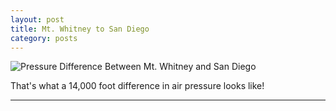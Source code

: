 ```yaml
---
layout: post
title: Mt. Whitney to San Diego
category: posts
---
```

![Pressure Difference Between Mt. Whitney and San
Diego][bottle]

That's what a 14,000 foot difference in air pressure looks like!

[bottle]: /images/mtwhitneytosd.jpg
* * *

